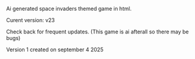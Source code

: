 Ai generated space invaders themed game in html.



Curent version:
v23


Check back for frequent updates. (This game is ai afterall so there may be bugs)





Version 1 created on september 4 2025
